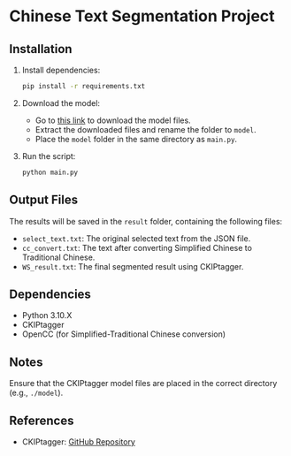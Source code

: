 # Chinese Text Segmentation Project

## Installation
1. Install dependencies:
   ```sh
   pip install -r requirements.txt
   ```

2. Download the model:
   - Go to [this link](https://drive.google.com/drive/folders/105IKCb88evUyLKlLondvDBoh7Dy_I1tm) to download the model files.
   - Extract the downloaded files and rename the folder to `model`.
   - Place the `model` folder in the same directory as `main.py`.

3. Run the script:
   ```sh
   python main.py
   ```

## Output Files
The results will be saved in the `result` folder, containing the following files:

- `select_text.txt`: The original selected text from the JSON file.
- `cc_convert.txt`: The text after converting Simplified Chinese to Traditional Chinese.
- `WS_result.txt`: The final segmented result using CKIPtagger.

## Dependencies
- Python 3.10.X
- CKIPtagger
- OpenCC (for Simplified-Traditional Chinese conversion)

## Notes
Ensure that the CKIPtagger model files are placed in the correct directory (e.g., `./model`).

## References
- CKIPtagger: [GitHub Repository](https://github.com/ckiplab/ckiptagger?tab=readme-ov-file)
